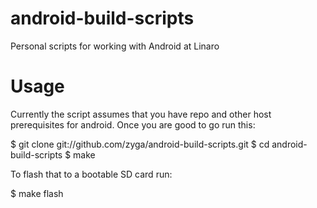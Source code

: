 android-build-scripts
=====================

Personal scripts for working with Android at Linaro

Usage
=====

Currently the script assumes that you have repo and other host prerequisites
for android. Once you are good to go run this:

$ git clone git://github.com/zyga/android-build-scripts.git
$ cd android-build-scripts
$ make

To flash that to a bootable SD card run:

$ make flash
